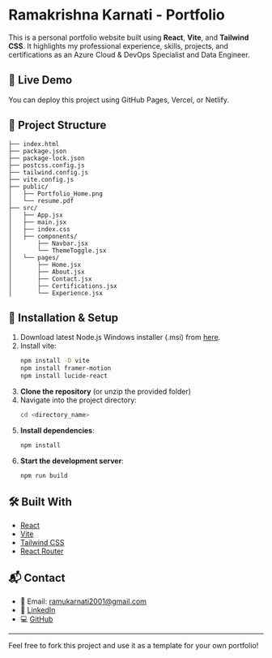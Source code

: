# Ramakrishna Karnati - Portfolio

This is a personal portfolio website built using **React**, **Vite**, and **Tailwind CSS**. It highlights my professional experience, skills, projects, and certifications as an Azure Cloud & DevOps Specialist and Data Engineer.

## 🚀 Live Demo

You can deploy this project using GitHub Pages, Vercel, or Netlify.

## 📁 Project Structure

```
├── index.html
├── package.json
├── package-lock.json
├── postcss.config.js
├── tailwind.config.js
├── vite.config.js
├── public/
│   ├── Portfolio_Home.png
│   └── resume.pdf
├── src/
│   ├── App.jsx
│   ├── main.jsx
│   ├── index.css
│   ├── components/
│       ├── Navbar.jsx
│       └── ThemeToggle.jsx
│   └── pages/
│       ├── Home.jsx
│       ├── About.jsx
│       ├── Contact.jsx
│       ├── Certifications.jsx
│       └── Experience.jsx
```

## 🔧 Installation & Setup

1. Download latest Node.js Windows installer (.msi) from [here](https://nodejs.org/en/download).
2. Install vite:
   ```bash
   npm install -D vite
   npm install framer-motion
   npm install lucide-react
   ```
4. **Clone the repository** (or unzip the provided folder)
5. Navigate into the project directory:
   ```bash
   cd <directory_name>
   ```
6. **Install dependencies**:
   ```bash
   npm install
   ```
7. **Start the development server**:
   ```bash
   npm run build
   ```

## 🛠 Built With

- [React](https://reactjs.org/)
- [Vite](https://vitejs.dev/)
- [Tailwind CSS](https://tailwindcss.com/)
- [React Router](https://reactrouter.com/)

## 📬 Contact

- 📧 Email: ramukarnati2001@gmail.com
- 🔗 [LinkedIn](https://linkedin.com/in/ramakrishna-karnati-899066170)
- 💻 [GitHub](https://github.com/RamuK2001)

---

Feel free to fork this project and use it as a template for your own portfolio!
